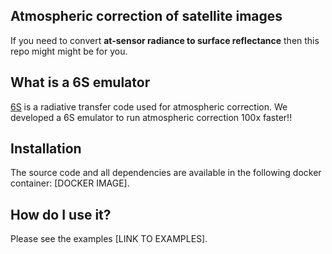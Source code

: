 ## Atmospheric correction of satellite images

If you need to convert **at-sensor radiance to surface reflectance** then this repo might might be for you.

## What is a 6S emulator

[6S](http://modis-sr.ltdri.org/pages/6SCode.html) is a radiative transfer code used for atmospheric correction. We developed a 6S  emulator to run atmospheric correction 100x faster!!

## Installation

The source code and all dependencies are available in the following docker container: [DOCKER IMAGE].

## How do I use it?

Please see the examples [LINK TO EXAMPLES].

